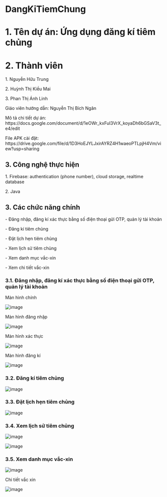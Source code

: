 # DangKiTiemChung
# 1. Tên dự án: Ứng dụng đăng kí tiêm chủng
# 2. Thành viên 
<p> 1. Nguyễn Hữu Trung</p>
<p> 2. Huỳnh Thị Kiều Mai</p>
<p> 3. Phan Thị Ánh Linh</p>
<p> Giáo viên hướng dẫn: Nguyễn Thị Bích Ngân</p>
<p>Mô tả chi tiết dự án: https://docs.google.com/document/d/1eOWr_kxFuI3VrX_koyaDh6bGSaV3t_e4/edit  </p>
<p>File APK cài đặt:  https://drive.google.com/file/d/1D3HoEJYLJxirAYRZ4H1waeoPTLpjH4Vm/view?usp=sharing  </p>
<h2>3. Công nghệ thực hiện</h2>
<p> 1. Firebase: authentication (phone number), cloud storage, realtime database</p>
<p> 2. Java</p>
<h2>3. Các chức năng chính </h2>
<p> - Đăng nhập, đăng kí xác thực bằng số điện thoại gửi OTP, quản lý tài khoản </p>
<p> - Đăng kí tiêm chủng </p>
<p> - Đặt lịch hẹn tiêm chủng </p>
<p> - Xem lịch sử tiêm chủng </p>
<p> -  Xem danh mục vắc-xin </p>
<p> -  Xem chi tiết vắc-xin </p>

<h3>3.1. Đăng nhập, đăng kí xác thực bằng số điện thoại gửi OTP, quản lý tài khoản </h3>

<p>Màn hình chính</p>

![image](https://github.com/Do-An-ChuyenNganh/VNVC_DANGKITIEMCHUNG/assets/86176263/f52f1805-b926-41c9-b615-2b937aca01d7)

<p>Màn hình đăng nhập</p>

![image](https://github.com/Do-An-ChuyenNganh/VNVC_DANGKITIEMCHUNG/assets/86176263/f4cbc98c-7e6f-4197-8695-ed34e400f144)

<p>Màn hình xác thực</p>

![image](https://github.com/Do-An-ChuyenNganh/VNVC_DANGKITIEMCHUNG/assets/86176263/1255e17b-4cb2-49f2-94f6-7fe0e034337d)


<p> Màn hình đăng kí</p>

![image](https://github.com/Do-An-ChuyenNganh/VNVC_DANGKITIEMCHUNG/assets/86176263/c03360ca-e357-406d-9587-309e96ba8297)



<h3>3.2. Đăng kí tiêm chủng </h3>

![image](https://github.com/Do-An-ChuyenNganh/VNVC_DANGKITIEMCHUNG/assets/86176263/8997d688-ab4d-483f-a613-a673fdfb4dab)



<h3>3.3. Đặt lịch hẹn tiêm chủng </h3>

![image](https://github.com/Do-An-ChuyenNganh/VNVC_DANGKITIEMCHUNG/assets/86176263/5e40b32b-0a8d-4a02-850d-24776e19a7f0)


<h3>3.4. Xem lịch sử tiêm chủng</h3>

![image](https://github.com/Do-An-ChuyenNganh/VNVC_DANGKITIEMCHUNG/assets/86176263/3be1b367-0356-4237-be30-4b7da12bfe6a)

![image](https://github.com/Do-An-ChuyenNganh/VNVC_DANGKITIEMCHUNG/assets/86176263/d8e30e51-d40c-413e-b057-2dd62a9faa5b)

<h3>3.5. Xem danh mục vắc-xin </h3>

![image](https://github.com/Do-An-ChuyenNganh/VNVC_DANGKITIEMCHUNG/assets/86176263/09e7c580-61b0-4f69-8aea-3c539509d738)


<p>Chi tiết vắc xin </p>

![image](https://github.com/Do-An-ChuyenNganh/VNVC_DANGKITIEMCHUNG/assets/86176263/7057100d-033f-4117-a48f-c68a2576a612)






